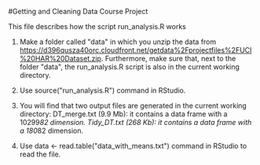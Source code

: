 #Getting and Cleaning Data Course Project

This file describes how the script run_analysis.R works

1. Make a folder called "data" in which you unzip the data from https://d396qusza40orc.cloudfront.net/getdata%2Fprojectfiles%2FUCI%20HAR%20Dataset.zip. Furthermore, make sure that, next to the folder "data", the run_analysis.R script is also in the current working directory.

2. Use source("run_analysis.R") command in RStudio.

3. You will find that two output files are generated in the current working directory:
DT_merge.txt (9.9 Mb): it contains a data frame with a 10299*82 dimension.
Tidy_DT.txt (268 Kb): it contains a data frame with a 180*82 dimension.

4. Use data <- read.table("data_with_means.txt") command in RStudio to read the file.
